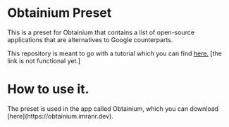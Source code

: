 # Obtainium Preset
This is a preset for Obtainium that contains a list of open-source applications that are alternatives to Google counterparts.

This repository is meant to go with a tutorial which you can find [here.]() [the link is not functional yet.]

<h1>How to use it.</h1>
The preset is used in the app called Obtainium, which you can download [here](https://obtainium.imranr.dev).
